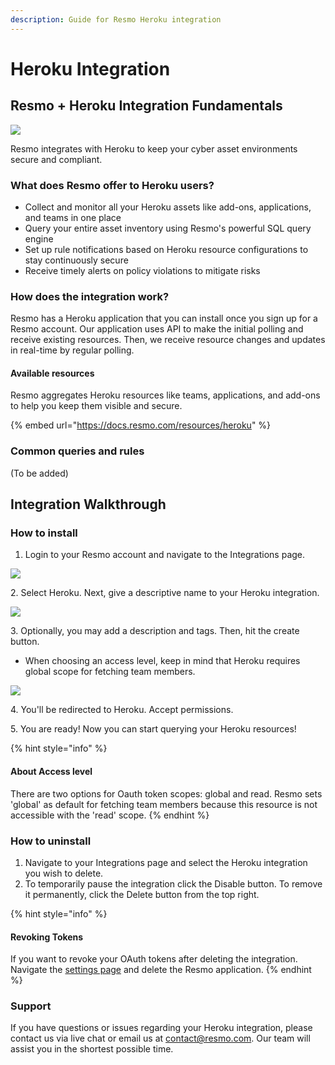 ```yaml
---
description: Guide for Resmo Heroku integration
---
```


# Heroku Integration

## Resmo + Heroku Integration Fundamentals

![](<../.gitbook/assets/heroku-logo (1).png>)

Resmo integrates with Heroku to keep your cyber asset environments secure and compliant.

### What does Resmo offer to Heroku users?

* Collect and monitor all your Heroku assets like add-ons, applications, and teams in one place
* Query your entire asset inventory using Resmo's powerful SQL query engine
* Set up rule notifications based on Heroku resource configurations to stay continuously secure
* Receive timely alerts on policy violations to mitigate risks

### How does the integration work?

Resmo has a Heroku application that you can install once you sign up for a Resmo account. Our application uses API to make the initial polling and receive existing resources. Then, we receive resource changes and updates in real-time by regular polling.

#### Available resources

Resmo aggregates Heroku resources like teams, applications, and add-ons to help you keep them visible and secure.

{% embed url="https://docs.resmo.com/resources/heroku" %}

### Common queries and rules

(To be added)

## Integration Walkthrough

### How to install

1. Login to your Resmo account and navigate to the Integrations page.

![](<../.gitbook/assets/integrations (3).png>)

2\. Select Heroku. Next, give a descriptive name to your Heroku integration.

![](../.gitbook/assets/heroku-integration.png)

3\. Optionally, you may add a description and tags. Then, hit the create button.

* When choosing an access level, keep in mind that Heroku requires global scope for fetching team members.&#x20;

![](../.gitbook/assets/global-read-permissions.png)

4\. You'll be redirected to Heroku. Accept permissions.

5\. You are ready! Now you can start querying your Heroku resources!



{% hint style="info" %}
#### About Access level

There are two options for Oauth token scopes: global and read. Resmo sets 'global' as default for fetching team members because this resource is not accessible with the 'read' scope.
{% endhint %}

### How to uninstall

1. Navigate to your Integrations page and select the Heroku integration you wish to delete.
2. To temporarily pause the integration click the Disable button. To remove it permanently, click the Delete button from the top right.

{% hint style="info" %}
#### Revoking Tokens

If you want to revoke your OAuth tokens after deleting the integration. Navigate the [settings page](https://dashboard.heroku.com/account/applications) and delete the Resmo application.
{% endhint %}

### Support

If you have questions or issues regarding your Heroku integration, please contact us via live chat or email us at contact@resmo.com. Our team will assist you in the shortest possible time.

&#x20;
